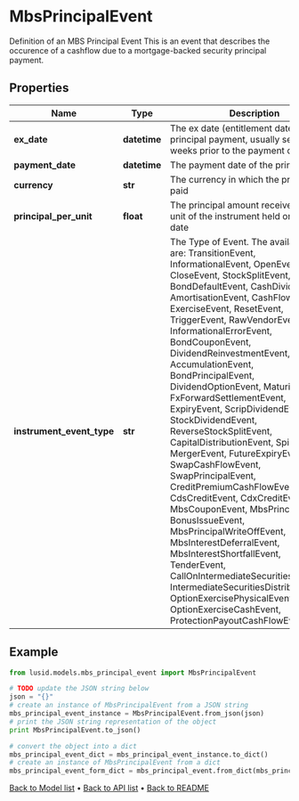# MbsPrincipalEvent

Definition of an MBS Principal Event  This is an event that describes the occurence of a cashflow due to a mortgage-backed security principal payment.

## Properties
Name | Type | Description | Notes
------------ | ------------- | ------------- | -------------
**ex_date** | **datetime** | The ex date (entitlement date) of the principal payment, usually several weeks prior to the payment date | 
**payment_date** | **datetime** | The payment date of the principal | 
**currency** | **str** | The currency in which the principal is paid | 
**principal_per_unit** | **float** | The principal amount received for each unit of the instrument held on the ex date | [optional] 
**instrument_event_type** | **str** | The Type of Event. The available values are: TransitionEvent, InformationalEvent, OpenEvent, CloseEvent, StockSplitEvent, BondDefaultEvent, CashDividendEvent, AmortisationEvent, CashFlowEvent, ExerciseEvent, ResetEvent, TriggerEvent, RawVendorEvent, InformationalErrorEvent, BondCouponEvent, DividendReinvestmentEvent, AccumulationEvent, BondPrincipalEvent, DividendOptionEvent, MaturityEvent, FxForwardSettlementEvent, ExpiryEvent, ScripDividendEvent, StockDividendEvent, ReverseStockSplitEvent, CapitalDistributionEvent, SpinOffEvent, MergerEvent, FutureExpiryEvent, SwapCashFlowEvent, SwapPrincipalEvent, CreditPremiumCashFlowEvent, CdsCreditEvent, CdxCreditEvent, MbsCouponEvent, MbsPrincipalEvent, BonusIssueEvent, MbsPrincipalWriteOffEvent, MbsInterestDeferralEvent, MbsInterestShortfallEvent, TenderEvent, CallOnIntermediateSecuritiesEvent, IntermediateSecuritiesDistributionEvent, OptionExercisePhysicalEvent, OptionExerciseCashEvent, ProtectionPayoutCashFlowEvent | 

## Example

```python
from lusid.models.mbs_principal_event import MbsPrincipalEvent

# TODO update the JSON string below
json = "{}"
# create an instance of MbsPrincipalEvent from a JSON string
mbs_principal_event_instance = MbsPrincipalEvent.from_json(json)
# print the JSON string representation of the object
print MbsPrincipalEvent.to_json()

# convert the object into a dict
mbs_principal_event_dict = mbs_principal_event_instance.to_dict()
# create an instance of MbsPrincipalEvent from a dict
mbs_principal_event_form_dict = mbs_principal_event.from_dict(mbs_principal_event_dict)
```
[Back to Model list](../README.md#documentation-for-models) &#8226; [Back to API list](../README.md#documentation-for-api-endpoints) &#8226; [Back to README](../README.md)


